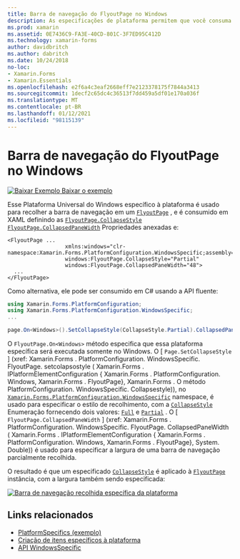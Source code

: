 ```yaml
---
title: Barra de navegação do FlyoutPage no Windows
description: As especificações de plataforma permitem que você consuma a funcionalidade que só está disponível em uma plataforma específica, sem implementar renderizadores ou efeitos personalizados. Este artigo explica como consumir a plataforma Windows específica que recolhe a barra de navegação em um FlyoutPage.
ms.prod: xamarin
ms.assetid: 0E7436C9-FA3E-40CD-801C-3F7ED95C412D
ms.technology: xamarin-forms
author: davidbritch
ms.author: dabritch
ms.date: 10/24/2018
no-loc:
- Xamarin.Forms
- Xamarin.Essentials
ms.openlocfilehash: e2f6a4c3eaf2668eff7e2123378175f7844a3413
ms.sourcegitcommit: 1decf2c65dc4c36513f7dd459a5df01e170a036f
ms.translationtype: MT
ms.contentlocale: pt-BR
ms.lasthandoff: 01/12/2021
ms.locfileid: "98115139"
---
```

# <a name="flyoutpage-navigation-bar-on-windows"></a>Barra de navegação do FlyoutPage no Windows

[![Baixar Exemplo](~/media/shared/download.png) Baixar o exemplo](/samples/xamarin/xamarin-forms-samples/userinterface-platformspecifics)

Esse Plataforma Universal do Windows específico à plataforma é usado para recolher a barra de navegação em um [`FlyoutPage`](xref:Xamarin.Forms.FlyoutPage) , e é consumido em XAML definindo as [`FlyoutPage.CollapseStyle`](xref:Xamarin.Forms.PlatformConfiguration.WindowsSpecific.FlyoutPage.CollapseStyleProperty) [`FlyoutPage.CollapsedPaneWidth`](xref:Xamarin.Forms.PlatformConfiguration.WindowsSpecific.FlyoutPage.CollapsedPaneWidthProperty) Propriedades anexadas e:

```xaml
<FlyoutPage ...
                  xmlns:windows="clr-namespace:Xamarin.Forms.PlatformConfiguration.WindowsSpecific;assembly=Xamarin.Forms.Core"
                  windows:FlyoutPage.CollapseStyle="Partial"
                  windows:FlyoutPage.CollapsedPaneWidth="48">
  ...
</FlyoutPage>

```

Como alternativa, ele pode ser consumido em C# usando a API fluente:

```csharp
using Xamarin.Forms.PlatformConfiguration;
using Xamarin.Forms.PlatformConfiguration.WindowsSpecific;
...

page.On<Windows>().SetCollapseStyle(CollapseStyle.Partial).CollapsedPaneWidth(148);
```

O `FlyoutPage.On<Windows>` método especifica que essa plataforma específica será executada somente no Windows. O [ `Page.SetCollapseStyle` ] (xref: Xamarin.Forms . PlatformConfiguration. WindowsSpecific. FlyoutPage. setcolapsostyle ( Xamarin.Forms . IPlatformElementConfiguration { Xamarin.Forms . PlatformConfiguration. Windows, Xamarin.Forms . FlyoutPage}, Xamarin.Forms . O método PlatformConfiguration. WindowsSpecific. Collapsestyle)), no [`Xamarin.Forms.PlatformConfiguration.WindowsSpecific`](xref:Xamarin.Forms.PlatformConfiguration.WindowsSpecific) namespace, é usado para especificar o estilo de recolhimento, com a [`CollapseStyle`](xref:Xamarin.Forms.PlatformConfiguration.WindowsSpecific.CollapseStyle) Enumeração fornecendo dois valores: [`Full`](xref:Xamarin.Forms.PlatformConfiguration.WindowsSpecific.CollapseStyle.Full) e [`Partial`](xref:Xamarin.Forms.PlatformConfiguration.WindowsSpecific.CollapseStyle.Partial) . O [ `FlyoutPage.CollapsedPaneWidth` ] (xref: Xamarin.Forms . PlatformConfiguration. WindowsSpecific. FlyoutPage. CollapsedPaneWidth ( Xamarin.Forms . IPlatformElementConfiguration { Xamarin.Forms . PlatformConfiguration. Windows, Xamarin.Forms . FlyoutPage}, System. Double)) é usado para especificar a largura de uma barra de navegação parcialmente recolhida.

O resultado é que um especificado [`CollapseStyle`](xref:Xamarin.Forms.PlatformConfiguration.WindowsSpecific.CollapseStyle) é aplicado à [`FlyoutPage`](xref:Xamarin.Forms.FlyoutPage) instância, com a largura também sendo especificada:

[![Barra de navegação recolhida específica da plataforma](flyoutpage-navigation-bar-images/collapsed-navigation-bar.png)](flyoutpage-navigation-bar-images/collapsed-navigation-bar-large.png#lightbox "Barra de navegação recolhida Platform-Specific")

## <a name="related-links"></a>Links relacionados

- [PlatformSpecifics (exemplo)](/samples/xamarin/xamarin-forms-samples/userinterface-platformspecifics)
- [Criação de itens específicos à plataforma](~/xamarin-forms/platform/platform-specifics/index.md#creating-platform-specifics)
- [API WindowsSpecific](xref:Xamarin.Forms.PlatformConfiguration.WindowsSpecific)